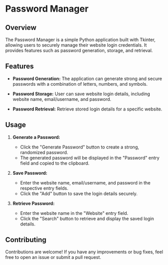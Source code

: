 # Password Manager

## Overview

The Password Manager is a simple Python application built with Tkinter, allowing users to securely manage their website login credentials. It provides features such as password generation, storage, and retrieval.

## Features

- **Password Generation:** The application can generate strong and secure passwords with a combination of letters, numbers, and symbols.

- **Password Storage:** User can save website login details, including website name, email/username, and password.

- **Password Retrieval:** Retrieve stored login details for a specific website.

## Usage

1. **Generate a Password:**
    - Click the "Generate Password" button to create a strong, randomized password.
    - The generated password will be displayed in the "Password" entry field and copied to the clipboard.

2. **Save Password:**
    - Enter the website name, email/username, and password in the respective entry fields.
    - Click the "Add" button to save the login details securely.

3. **Retrieve Password:**
    - Enter the website name in the "Website" entry field.
    - Click the "Search" button to retrieve and display the saved login details.

## Contributing

Contributions are welcome! If you have any improvements or bug fixes, feel free to open an issue or submit a pull request.

